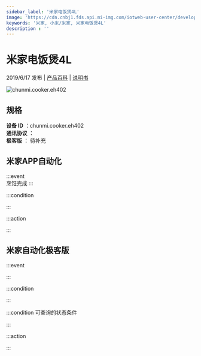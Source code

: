 ```yaml
---
sidebar_label: '米家电饭煲4L'
image: 'https://cdn.cnbj1.fds.api.mi-img.com/iotweb-user-center/developer_167904761372849vozTSy.png?GalaxyAccessKeyId=AKVGLQWBOVIRQ3XLEW&Expires=9223372036854775807&Signature=FvKrwolGsv+erGc7BaJ85c0nD5A='
keywords: '米家, 小米/米家, 米家电饭煲4L'
description : ''
---
```

# 米家电饭煲4L

2019/6/17 发布 | [产品百科](https://home.mi.com/webapp/content/baike/product/index.html?model=chunmi.cooker.eh402/) | [说明书](https://home.mi.com/views/introduction.html?model=chunmi.cooker.eh402&region=cn)

![chunmi.cooker.eh402](https://cdn.cnbj1.fds.api.mi-img.com/iotweb-user-center/developer_167904761372849vozTSy.png?GalaxyAccessKeyId=AKVGLQWBOVIRQ3XLEW&Expires=9223372036854775807&Signature=FvKrwolGsv+erGc7BaJ85c0nD5A=)

## 规格  
> 
**设备 ID** ：chunmi.cooker.eh402  
**通讯协议** ：  
**极客版**  ： 待补充 


## 米家APP自动化  

:::event  
烹饪完成
:::

:::condition  

:::

:::action   

:::

## 米家自动化极客版  

:::event  

:::

:::condition  

:::

:::condition 可查询的状态条件  

:::

:::action  

:::

        
